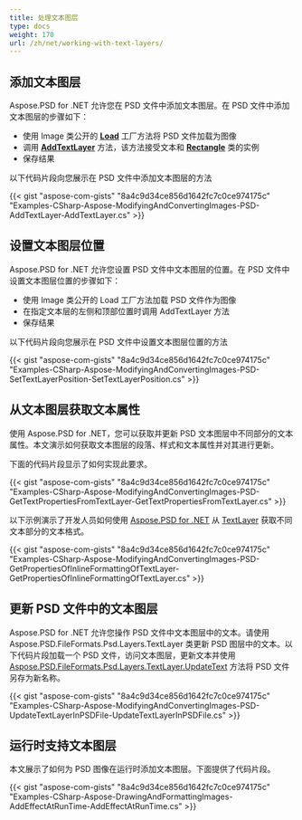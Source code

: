 ```yaml
---
title: 处理文本图层
type: docs
weight: 170
url: /zh/net/working-with-text-layers/
---
```


## **添加文本图层**
Aspose.PSD for .NET 允许您在 PSD 文件中添加文本图层。在 PSD 文件中添加文本图层的步骤如下：

- 使用 Image 类公开的 [**Load**](https://reference.aspose.com/psd/net/aspose.psd/image/methods/load/index) 工厂方法将 PSD 文件加载为图像
- 调用 [**AddTextLayer**](https://reference.aspose.com/psd/net/aspose.psd/fileformats/psd/psdimage/methods/addtextlayer) 方法，该方法接受文本和 [**Rectangle**](https://reference.aspose.com/psd/net/aspose.psd/rectangle) 类的实例
- 保存结果

以下代码片段向您展示在 PSD 文件中添加文本图层的方法

{{< gist "aspose-com-gists" "8a4c9d34ce856d1642fc7c0ce974175c" "Examples-CSharp-Aspose-ModifyingAndConvertingImages-PSD-AddTextLayer-AddTextLayer.cs" >}}

## **设置文本图层位置**
Aspose.PSD for .NET 允许您设置 PSD 文件中文本图层的位置。在 PSD 文件中设置文本图层位置的步骤如下：

- 使用 Image 类公开的 Load 工厂方法加载 PSD 文件作为图像
- 在指定文本层的左侧和顶部位置时调用 AddTextLayer 方法
- 保存结果

以下代码片段向您展示在 PSD 文件中设置文本图层位置的方法

{{< gist "aspose-com-gists" "8a4c9d34ce856d1642fc7c0ce974175c" "Examples-CSharp-Aspose-ModifyingAndConvertingImages-PSD-SetTextLayerPosition-SetTextLayerPosition.cs" >}}
## **从文本图层获取文本属性**
使用 Aspose.PSD for .NET，您可以获取并更新 PSD 文本图层中不同部分的文本属性。本文演示如何获取文本图层的段落、样式和文本属性并对其进行更新。

下面的代码片段显示了如何实现此要求。

{{< gist "aspose-com-gists" "8a4c9d34ce856d1642fc7c0ce974175c" "Examples-CSharp-Aspose-ModifyingAndConvertingImages-PSD-GetTextPropertiesFromTextLayer-GetTextPropertiesFromTextLayer.cs" >}}


以下示例演示了开发人员如何使用 [Aspose.PSD for .NET](https://products.aspose.com/psd/net) 从 [TextLayer](https://reference.aspose.com/net/psd/aspose.psd.fileformats.psd.layers/textlayer) 获取不同文本部分的文本格式。

{{< gist "aspose-com-gists" "8a4c9d34ce856d1642fc7c0ce974175c" "Examples-CSharp-Aspose-ModifyingAndConvertingImages-PSD-GetPropertiesOfInlineFormattingOfTextLayer-GetPropertiesOfInlineFormattingOfTextLayer.cs" >}}
## **更新 PSD 文件中的文本图层**
Aspose.PSD for .NET 允许您操作 PSD 文件中文本图层中的文本。请使用 Aspose.PSD.FileFormats.Psd.Layers.TextLayer 类更新 PSD 图层中的文本。以下代码片段加载一个 PSD 文件，访问文本图层，更新文本并使用 [Aspose.PSD.FileFormats.Psd.Layers.TextLayer.UpdateText](https://reference.aspose.com/psd/net/aspose.psd/fileformats/psd/layers/textlayer/methods/updatetext/index) 方法将 PSD 文件另存为新名称。


{{< gist "aspose-com-gists" "8a4c9d34ce856d1642fc7c0ce974175c" "Examples-CSharp-Aspose-ModifyingAndConvertingImages-PSD-UpdateTextLayerInPSDFile-UpdateTextLayerInPSDFile.cs" >}}
## **运行时支持文本图层**
本文展示了如何为 PSD 图像在运行时添加文本图层。下面提供了代码片段。


{{< gist "aspose-com-gists" "8a4c9d34ce856d1642fc7c0ce974175c" "Examples-CSharp-Aspose-DrawingAndFormattingImages-AddEffectAtRunTime-AddEffectAtRunTime.cs" >}}
